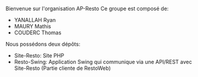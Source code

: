 Bienvenue sur l'organisation AP-Resto
Ce groupe est composé de:
  - YANALLAH Ryan
  - MAURY Mathis
  - COUDERC Thomas

Nous possédons deux dépôts:
  - Site-Resto: Site PHP
  - Resto-Swing: Application Swing qui communique via une API/REST avec Site-Resto (Partie cliente de RestoWeb) 
